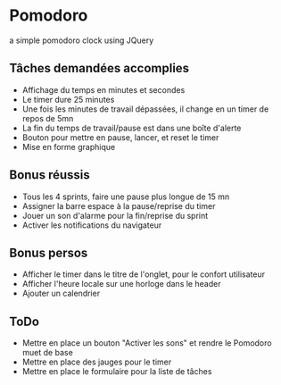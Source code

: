 # Pomodoro
a simple pomodoro clock using JQuery

## Tâches demandées accomplies

* Affichage du temps en minutes et secondes
* Le timer dure 25 minutes
* Une fois les minutes de travail dépassées, il change en un timer de repos de 5mn
* La fin du temps de travail/pause est dans une boîte d'alerte
* Bouton pour mettre en pause, lancer, et reset le timer
* Mise en forme graphique

## Bonus réussis

* Tous les 4 sprints, faire une pause plus longue de 15 mn
* Assigner la barre espace à la pause/reprise du timer
* Jouer un son d'alarme pour la fin/reprise du sprint
* Activer les notifications du navigateur

## Bonus persos

* Afficher le timer dans le titre de l'onglet, pour le confort utilisateur
* Afficher l'heure locale sur une horloge dans le header
* Ajouter un calendrier

## ToDo

* Mettre en place un bouton "Activer les sons" et rendre le Pomodoro muet de base
* Mettre en place des jauges pour le timer
* Mettre en place le formulaire pour la liste de tâches
